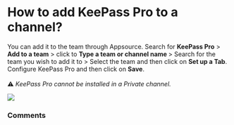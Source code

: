 # How to add KeePass Pro to a channel?

<p class="no-margin">You can add it to the team through Appsource. Search for <b>KeePass Pro</b> &gt; <b>Add to a team</b> &gt; click to <b>Type a team or channel name </b>&gt; Search for the team you wish to add it to &gt; Select the team and then click on <b>Set up a Tab</b>. Configure KeePass Pro and then click on <b>Save</b>.<br><br>⚠️ <i>KeePass Pro cannot be installed in a Private channel.</i></p>
<p class="no-margin"></p>
<div class="intercom-container"><img src="https://teams-pro.intercom-attachments-1.com/i/o/664841206/476fe9945ca69c47b2759df3/how_to_add_keepass_pro_to_the_team.png"></div>

### Comments

<Comments />